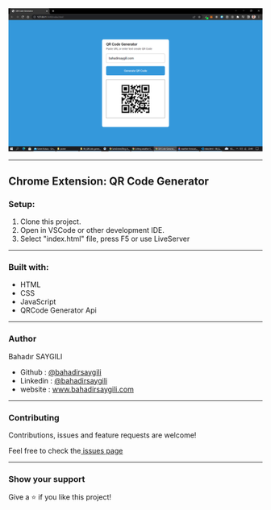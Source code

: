 <div>
<img src="images/poster/qrCode-generator.png" alt="qr-code">
</div>
<hr/>

<h2> Chrome Extension: QR Code Generator</h2>

<h3>Setup:</h3>

<ol>
    <li>Clone this project.</li>
    <li>Open in VSCode or other development IDE.</li>
    <li>Select "index.html" file, press F5 or use LiveServer</li>
</ol>

<hr/>

<h3>Built with:</h3>
<ul>
    <li>HTML</li>
    <li>CSS</li>
    <li>JavaScript</li>
    <li>QRCode Generator Api</li>
</ul>

<hr/>

<h3>Author</h3>

<p>Bahadır SAYGILI</p>

<ul>
    <li>Github : <a href="https://github.com/bsaygili">@bahadirsaygili</a></li>
    <li>Linkedin : <a href="https://www.linkedin.com/in/bahadir-saygili/">@bahadirsaygili</a></li>
    <li>website : <a href="https://www.bahadirsaygili.com/">www.bahadirsaygili.com</a></li>
</ul>

<hr/>

<h3>Contributing</h3>

<p>Contributions, issues and feature requests are welcome!</p>

<p>Feel free to check the<a href="https://github.com/bsaygili/qrCode-generator-app_and_extension/issues" target="_blank"> issues page</a></p>

<hr/>

<h3>Show your support</h3>

<p>Give a ⭐️ if you like this project!</p>

